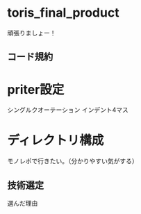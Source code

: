 # toris_final_product

頑張りましょー！

## コード規約
# priter設定
シングルクオーテーション
インデント4マス

# ディレクトリ構成
モノレポで行きたい。（分かりやすい気がする）

## 技術選定
選んだ理由
